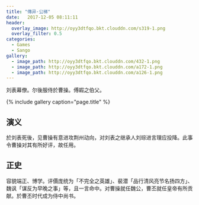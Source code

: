 ```yaml
---
title: "傳异·公梯"
date:   2017-12-05 08:11:11
header:
  overlay_image: http://oyy3dtfqo.bkt.clouddn.com/s319-1.png
  overlay_filter: 0.5
categories:
  - Games
  - Sango
gallery:
  - image_path: http://oyy3dtfqo.bkt.clouddn.com/432-1.png
  - image_path: http://oyy3dtfqo.bkt.clouddn.com/a172-1.png
  - image_path: http://oyy3dtfqo.bkt.clouddn.com/a126-1.png
---
```


刘表幕僚。尔後服侍於曹操。傅嘏之伯父。

{% include gallery caption="page.title" %}

## 演义

於刘表死後，见曹操有意进攻荆州动向，对刘表之继承人刘琮进言理应投降。此事令曹操对其有所好评，故任用。

## 正史

容貌端正、博学。评價庞统为「不完全之英雄」、裴潜「品行清风亮节名扬四方」、魏讽「谋反为早晚之事」等，且一言命中。对曹操就任魏公，曹丕就任皇帝有所贡献。於曹丕时代成为侍中尚书。